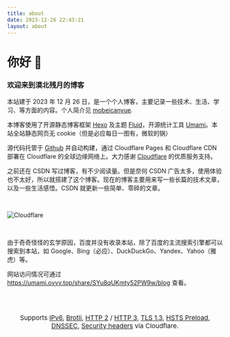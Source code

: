 ```yaml
---
title: about
date: 2023-12-26 22:43:21
layout: about
---
```


# 你好 👋
### 欢迎来到漠北残月的博客

本站建于 2023 年 12 月 26 日，是一个个人博客，主要记录一些技术、生活、学习、等方面的内容。个人简介见 [mobeicanyue](https://www.ovvv.top).

本博客使用了开源静态博客框架 [Hexo](https://hexo.io/zh-cn) 及主题 [Fluid](https://hexo.fluid-dev.com/docs)，开源统计工具 [Umami](https://umami.is)。本站全站静态网页无 cookie（但是必应每日一图有，微软的锅）

源代码托管于 [Github](https://github.com/mobeicanyue) 并自动构建，通过 Cloudflare Pages 和 Cloudflare CDN 部署在 Cloudflare 的全球边缘网络上。大力感谢 [Cloudflare](https://www.cloudflare.com) 的优质服务支持。

之前还在 CSDN 写过博客，有不少阅读量。但是奈何 CSDN 广告太多，使用体验也不太好，所以就搭建了这个博客。现在的博客主要用来写一些长篇的技术文章，以及一些生活感悟。CSDN 就更新一些简单、零碎的文章。

<br>

![Cloudflare](about/cloudflare-icon-2.webp)

<br>

由于奇奇怪怪的玄学原因，百度并没有收录本站，除了百度的主流搜索引擎都可以搜索到本站，如 Google、Bing（必应）、DuckDuckGo、Yandex、Yahoo（雅虎）等。

网站访问情况可通过 https://umami.ovvv.top/share/SYu8qUKmty52PW9w/blog 查看。

<br><br>

<p style="font-size: 15px; text-align: center;">Supports <a href="https://ready.chair6.net/?url=ovvv.top">IPv6</a>, <a href="https://tools.keycdn.com/brotli-test?url=https%3A%2F%2Fblog.ovvv.top">Brotli</a>, <a href="http://http2.pro/check?url=https%3A//blog.ovvv.top">HTTP 2</a> / <a href="https://http3check.net?host=blog.ovvv.top">HTTP 3</a>, <a href="https://www.cdn77.com/tls-test/result?domain=blog.ovvv.top">TLS 1.3</a>, <a href="https://hstspreload.org/?domain=ovvv.top">HSTS Preload</a>, <a href="https://dnssec-debugger.verisignlabs.com/blog.ovvv.top">DNSSEC</a>, <a href="https://securityheaders.com/?q=blog.ovvv.top&hide=on&followRedirects=on">Security headers</a> via Cloudflare.</p>
